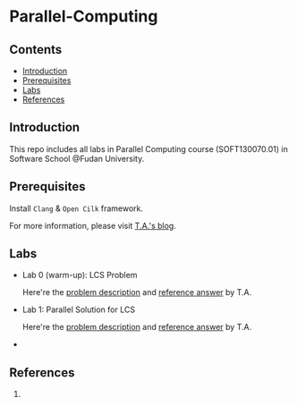 # Parallel-Computing
##  Contents

* [Introduction](#introduction)
* [Prerequisites](#prerequisites)
* [Labs](#labs)
* [References](#references)



## Introduction

This repo includes all labs in Parallel Computing course (SOFT130070.01) in Software School @Fudan University.




## Prerequisites

Install `Clang` & `Open Cilk` framework.

For more information, please visit [T.A.'s blog](https://www.yuque.com/u22299940/kvfq2y/lu78ke).



## Labs

- Lab 0 (warm-up): LCS Problem

  Here're the [problem description](https://www.yuque.com/u22299940/kvfq2y/zuqkcm) and [reference answer](https://www.yuque.com/docs/share/0e72e2b9-4f7c-4084-9071-a696bd1c1f3d) by T.A.

- Lab 1: Parallel Solution for LCS

  Here're the [problem description](https://www.yuque.com/docs/share/4f10c2e2-fed0-4c31-bc8a-c665a1c15fa5) and [reference answer]() by T.A.

- 



## References

1. 


